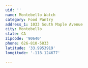 ```yaml
---
uid: ''
name: Montebello Watch
category: Food Pantry
address_1: 1033 South Maple Avenue
city: Montebello
state: CA
zipcode: '90640'
phone: 626-810-5833
latitude: '33.9953919'
longitude: '-118.124677'

---
```

